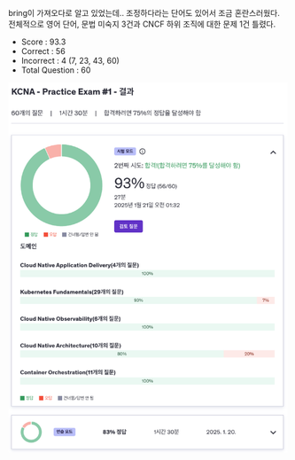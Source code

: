 bring이 가져오다로 알고 있었는데..
조정하다라는 단어도 있어서 조금 혼란스러웠다.
전체적으로 영어 단어, 문법 미숙지 3건과 CNCF 하위 조직에 대한 문제 1건 틀렸다.

- Score : 93.3
- Correct : 56
- Incorrect : 4 (7, 23, 43, 60)
- Total Question : 60

<img src="./udemy-test-1.png" style="width: 600px;">

